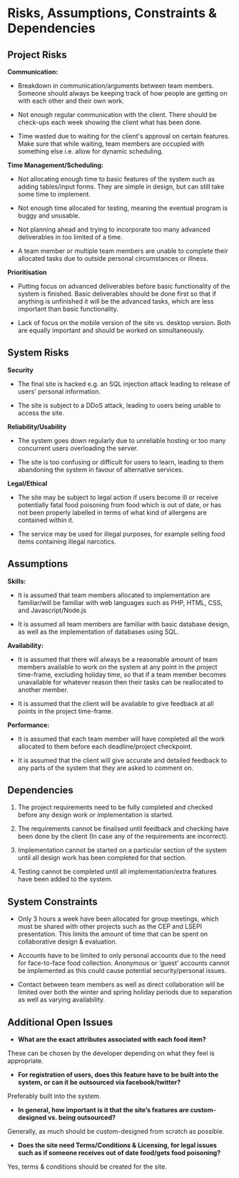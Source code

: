 # Risks, Assumptions, Constraints & Dependencies

## Project Risks

**Communication:**

- Breakdown in communication/arguments between team members. Someone should always be keeping track of how people are getting on with each other and their own work.

- Not enough regular communication with the client. There should be check-ups each week showing the client what has been done.

- Time wasted due to waiting for the client's approval on certain features. Make sure that while waiting, team members are occupied with something else i.e. allow for dynamic scheduling.

**Time Management/Scheduling:**

- Not allocating enough time to basic features of the system such as adding tables/input forms. They are simple in design, but can still take some time to implement.

- Not enough time allocated for testing, meaning the eventual program is buggy and unusable.

- Not planning ahead and trying to incorporate too many advanced deliverables in too limited of a time.

- A team member or multiple team members are unable to complete their allocated tasks due to outside personal circumstances or illness.

**Prioritisation**

- Putting focus on advanced deliverables before basic functionality of the system is finished. Basic deliverables should be done first so that if anything is unfinished it will be the advanced tasks, which are less important than basic functionality.

- Lack of focus on the mobile version of the site vs. desktop version. Both are equally important and should be worked on simultaneously.

## System Risks

**Security**

- The final site is hacked e.g. an SQL injection attack leading to release of users' personal information.

- The site is subject to a DDoS attack, leading to users being unable to access the site.

**Reliability/Usability**

- The system goes down regularly due to unreliable hosting or too many concurrent users overloading the server.

- The site is too confusing or difficult for users to learn, leading to them abandoning the system in favour of alternative services.

**Legal/Ethical**

- The site may be subject to legal action if users become ill or receive potentially fatal food poisoning from food which is out of date, or has not been properly labelled in terms of what kind of allergens are contained within it.

- The service may be used for illegal purposes, for example selling food items containing illegal narcotics.

## Assumptions

**Skills:**

- It is assumed that team members allocated to implementation are familiar/will be familiar with web languages such as PHP, HTML, CSS, and Javascript/Node.js

- It is assumed all team members are familiar with basic database design, as well as the implementation of databases using SQL.

**Availability:**

- It is assumed that there will always be a reasonable amount of team members available to work on the system at any point in the project time-frame, excluding holiday time, so that if a team member becomes unavailable for whatever reason then their tasks can be reallocated to another member.

- It is assumed that the client will be available to give feedback at all points in the project time-frame.

**Performance:**

- It is assumed that each team member will have completed all the work allocated to them before each deadline/project checkpoint.

- It is assumed that the client will give accurate and detailed feedback to any parts of the system that they are asked to comment on.

## Dependencies

1. The project requirements need to be fully completed and checked before any design work or implementation is started.

2. The requirements cannot be finalised until feedback and checking have been done by the client (In case any of the requirements are incorrect).

3. Implementation cannot be started on a particular section of the system until all design work has been completed for that section.

4. Testing cannot be completed until all implementation/extra features have been added to the system.

## System Constraints

- Only 3 hours a week have been allocated for group meetings, which must be shared with other projects such as the CEP and LSEPI presentation. This limits the amount of time that can be spent on collaborative design & evaluation.

- Accounts have to be limited to only personal accounts due to the need for face-to-face food collection. Anonymous or ‘guest’ accounts cannot be implemented as this could cause potential security/personal issues.

- Contact between team members as well as direct collaboration will be limited over both the winter and spring holiday periods due to separation as well as varying availability.

## Additional Open Issues

- **What are the exact attributes associated with each food item?**

These can be chosen by the developer depending on what they feel is appropriate.

- **For registration of users, does this feature have to be built into the system, or can it be outsourced via facebook/twitter?**

Preferably built into the system.

- **In general, how important is it that the site’s features are custom-designed vs. being outsourced?**

Generally, as much should be custom-designed from scratch as possible.

- **Does the site need Terms/Conditions & Licensing, for legal issues such as if someone receives out of date food/gets food poisoning?**

Yes, terms & conditions should be created for the site.
